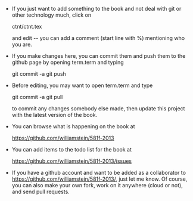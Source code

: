 * If you just want to add something to the book and not deal with git or other technology much, click on

    ctnt/ctnt.tex

  and edit -- you can add a comment (start line with %) mentioning who you are.

* If you make changes here, you can commit them and push them to the github page by opening term.term and typing

     git commit -a
     git push

* Before editing, you may want to open term.term and type

     git commit -a
     git pull

  to commit any changes somebody else made, then update this project with the latest version of the book.

* You can browse what is happening on the book at

     https://github.com/williamstein/581f-2013

* You can add items to the todo list for the book at

     https://github.com/williamstein/581f-2013/issues

* If you have a github account and want to be added as a collaborator to https://github.com/williamstein/581f-2013/, just let me know.
  Of course, you can also make your own fork, work on it anywhere (cloud or not), and send pull requests.



